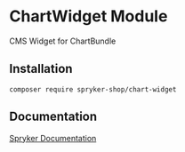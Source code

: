 # ChartWidget Module

CMS Widget for ChartBundle

## Installation

```
composer require spryker-shop/chart-widget
```

## Documentation

[Spryker Documentation](https://academy.spryker.com)
